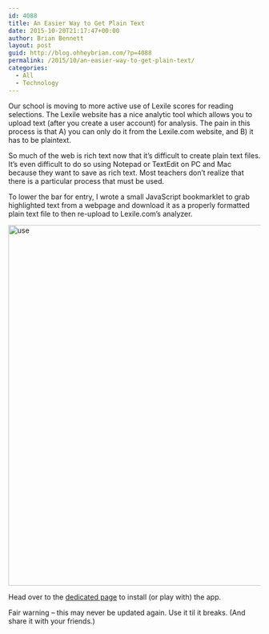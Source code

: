 ```yaml
---
id: 4088
title: An Easier Way to Get Plain Text
date: 2015-10-20T21:17:47+00:00
author: Brian Bennett
layout: post
guid: http://blog.ohheybrian.com/?p=4088
permalink: /2015/10/an-easier-way-to-get-plain-text/
categories:
  - All
  - Technology
---
```

Our school is moving to more active use of Lexile scores for reading selections. The Lexile website has a nice analytic tool which allows you to upload text (after you create a user account) for analysis. The pain in this process is that A) you can only do it from the Lexile.com website, and B) it has to be plaintext.

So much of the web is rich text now that it&#8217;s difficult to create plain text files. It&#8217;s even difficult to do so using Notepad or TextEdit on PC and Mac because they want to save as rich text. Most teachers don&#8217;t realize that there is a particular process that must be used.

To lower the bar for entry, I wrote a small JavaScript bookmarklet to grab highlighted text from a webpage and download it as a properly formatted plain text file to then re-upload to Lexile.com&#8217;s analyzer.

<img src="http://blog.ohheybrian.com/wp-content/uploads/2015/10/use.gif" alt="use" width="889" height="719" class="aligncenter size-full wp-image-4089" />

Head over to the [dedicated page](http://dev.ohheybrian.com/getText) to install (or play with) the app.

Fair warning &#8211; this may never be updated again. Use it til it breaks. (And share it with your friends.)